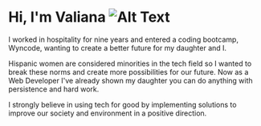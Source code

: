 # Hi, I'm Valiana ![Alt Text](https://emojipedia-us.s3.dualstack.us-west-1.amazonaws.com/thumbs/160/emojidex/112/female-technologist-type-3_1f469-1f3fc-200d-1f4bb.png)



I worked in hospitality for nine years and entered a coding bootcamp, Wyncode, wanting to create a better future for my daughter and I.

Hispanic women are considered minorities in the tech field so I wanted to break these norms and create more possibilities for our future. Now as a Web Developer I've already shown my daughter you can do anything with persistence and hard work.

I strongly believe in using tech for good by implementing solutions to improve our society and environment in a positive direction.
